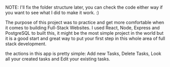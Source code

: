 NOTE: I'll fix the folder structure later, you can check the code either way if you want to see what I did to make it work. :) 

The purpose of this project was to practice and get more comfortable when it comes to building Full-Stack Websites.
I used React, Node, Express and PostgreSQL to built this, it might be the most simple project in the world but it is a good start and great way to put your first step in this whole area of full stack development.

the actions in this app is pretty simple: Add new Tasks, Delete Tasks, Look all your created tasks and Edit your existing tasks.

